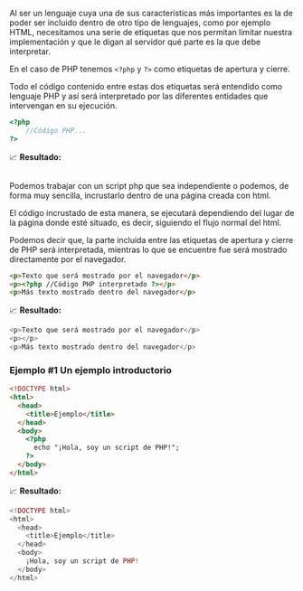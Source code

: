Al ser un lenguaje cuya una de sus características más importantes es la de poder ser incluido dentro de otro tipo de lenguajes, como por ejemplo HTML, necesitamos una serie de etiquetas que nos permitan limitar nuestra implementación y que le digan al servidor qué parte es la que debe interpretar.

En el caso de PHP tenemos `<?php` y `?>` como etiquetas de apertura y cierre.

Todo el código contenido entre estas dos etiquetas será entendido como lenguaje PHP y así será interpretado por las diferentes entidades que intervengan en su ejecución.

```php
<?php
    //Código PHP...
?>
```
📈 **Resultado:**
```php

```

Podemos trabajar con un script php que sea independiente o podemos, de forma muy sencilla, incrustarlo dentro de una página creada con html.

El código incrustado de esta manera, se ejecutará dependiendo del lugar de la página donde esté situado, es decir, siguiendo el flujo normal del html.

Podemos decir que, la parte incluida entre las etiquetas de apertura y cierre de PHP será interpretada, mientras lo que se encuentre fue será mostrado directamente por el navegador.

```html
<p>Texto que será mostrado por el navegador</p>
<p><?php //Código PHP interpretado ?></p>
<p>Más texto mostrado dentro del navegador</p>
```
📈 **Resultado:**
```php
<p>Texto que será mostrado por el navegador</p>
<p></p>
<p>Más texto mostrado dentro del navegador</p>
```

### Ejemplo #1 Un ejemplo introductorio

```html
<!DOCTYPE html>
<html>
  <head>
    <title>Ejemplo</title>
  </head>
  <body>
    <?php
      echo "¡Hola, soy un script de PHP!";
    ?>
  </body>
</html>
```
📈 **Resultado:**
```php
<!DOCTYPE html>
<html>
  <head>
    <title>Ejemplo</title>
  </head>
  <body>
    ¡Hola, soy un script de PHP!
  </body>
</html>
```
